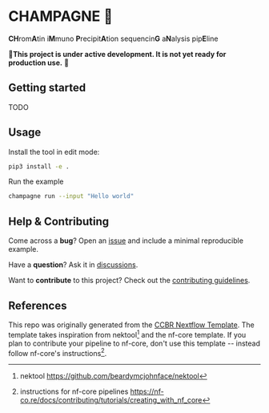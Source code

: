 # CHAMPAGNE 🍾

**CH**rom**A**tin i**M**muno **P**recipit**A**tion sequencin**G** a**N**alysis pip**E**line

🚧**This project is under active development. It is not yet ready for production use.** 🚧

## Getting started

TODO

## Usage

Install the tool in edit mode:

```sh
pip3 install -e .
```

Run the example

```sh
champagne run --input "Hello world"
```

## Help & Contributing

Come across a **bug**? Open an [issue](https://github.com/CCBR/CHAMPAGNE/issues) and include a minimal reproducible example.

Have a **question**? Ask it in [discussions](https://github.com/CCBR/CHAMPAGNE/discussions).

Want to **contribute** to this project? Check out the [contributing guidelines](docs/CONTRIBUTING.md).

## References

This repo was originally generated from the [CCBR Nextflow Template](https://github.com/CCBR/CCBR_NextflowTemplate).
The template takes inspiration from nektool[^1] and the nf-core template. If you plan to contribute your pipeline to nf-core, don't use this template -- instead follow nf-core's instructions[^2].

[^1]: nektool https://github.com/beardymcjohnface/nektool
[^2]: instructions for nf-core pipelines https://nf-co.re/docs/contributing/tutorials/creating_with_nf_core
